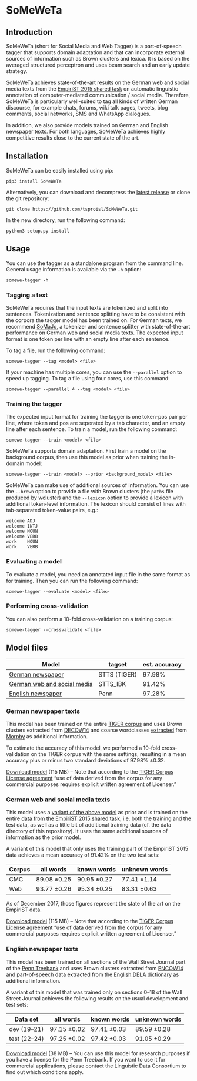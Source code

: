 # SoMeWeTa #

## Introduction ##

SoMeWeTa (short for Social Media and Web Tagger) is a part-of-speech
tagger that supports domain adaptation and that can incorporate
external sources of information such as Brown clusters and lexica. It
is based on the averaged structured perceptron and uses beam search
and an early update strategy.

SoMeWeTa achieves state-of-the-art results on the German web and
social media texts from the [EmpiriST 2015 shared
task](https://sites.google.com/site/empirist2015/) on automatic
linguistic annotation of computer-mediated communication / social
media. Therefore, SoMeWeTa is particularly well-suited to tag all
kinds of written German discourse, for example chats, forums, wiki
talk pages, tweets, blog comments, social networks, SMS and WhatsApp
dialogues.

In addition, we also provide models trained on German and English
newspaper texts. For both languages, SoMeWeTa achieves highly
competitive results close to the current state of the art.


## Installation ##

SoMeWeTa can be easily installed using pip:

    pip3 install SoMeWeTa

Alternatively, you can download and decompress the
[latest release](https://github.com/tsproisl/SoMeWeTa/releases/latest)
or clone the git repository:

    git clone https://github.com/tsproisl/SoMeWeTa.git

In the new directory, run the following command:

    python3 setup.py install


## Usage ##

You can use the tagger as a standalone program from the command line.
General usage information is available via the `-h` option:

    somewe-tagger -h


### Tagging a text ###

SoMeWeTa requires that the input texts are tokenized and split into
sentences. Tokenization and sentence splitting have to be consistent
with the corpora the tagger model has been trained on. For German
texts, we recommend [SoMaJo](https://github.com/tsproisl/SoMaJo), a
tokenizer and sentence splitter with state-of-the-art performance on
German web and social media texts. The expected input format is one
token per line with an empty line after each sentence.

To tag a file, run the following command:

    somewe-tagger --tag <model> <file>

If your machine has multiple cores, you can use the `--parallel`
option to speed up tagging. To tag a file using four cores, use this
command:

    somewe-tagger --parallel 4 --tag <model> <file>


### Training the tagger ###

The expected input format for training the tagger is one token-pos
pair per line, where token and pos are seperated by a tab character,
and an empty line after each sentence. To train a model, run the
following command:

    somewe-tagger --train <model> <file>

SoMeWeTa supports domain adaptation. First train a model on the
background corpus, then use this model as prior when training the
in-domain model:

    somewe-tagger --train <model> --prior <background_model> <file>
	
SoMeWeTa can make use of additional sources of information. You can
use the `--brown` option to provide a file with Brown clusters (the
`paths` file produced by
[wcluster](https://github.com/percyliang/brown-cluster)) and the
`--lexicon` option to provide a lexicon with additional token-level
information. The lexicon should consist of lines with tab-separated
token-value pairs, e.g.:

    welcome	ADJ
	welcome	INTJ
	welcome	NOUN
	welcome	VERB
	work	NOUN
	work	VERB


### Evaluating a model ###

To evaluate a model, you need an annotated input file in the same
format as for training. Then you can run the following command:

    somewe-tagger --evaluate <model> <file>


### Performing cross-validation ###

You can also perform a 10-fold cross-validation on a training corpus:

    somewe-tagger --crossvalidate <file>


## Model files ##

| Model                                      | tagset       | est. accuracy |
|--------------------------------------------|--------------|---------------|
| [German newspaper](#german_newspaper)      | STTS (TIGER) |        97.98% |
| [German web and social media](#german_wsm) | STTS\_IBK    |        91.42% |
| [English newspaper](#english_newspaper)    | Penn         |        97.28% |


### German newspaper texts <a id="german_newspaper"/> ###

This model has been trained on the entire [TIGER
corpus](http://www.ims.uni-stuttgart.de/forschung/ressourcen/korpora/tiger.html)
and uses Brown clusters extracted from
[DECOW14](http://corporafromtheweb.org/decow14/) and coarse
wordclasses [extracted](http://www.danielnaber.de/morphologie/) from
[Morphy](http://morphy.wolfganglezius.de/) as additional information.

To estimate the accuracy of this model, we performed a 10-fold
cross-validation on the TIGER corpus with the same settings, resulting
in a mean accuracy plus or minus two standard deviations of 97.98%
±0.32.

[Download
model](http://corpora.linguistik.uni-erlangen.de/someweta/german_newspaper_2017-09-14.model)
(115 MB) – Note that according to the [TIGER Corpus License
agreement](http://www.ims.uni-stuttgart.de/forschung/ressourcen/korpora/TIGERCorpus/license/htmlicense.html)
“use of data derived from the corpus for any commercial purposes
requires explicit written agreement of Licenser.”


### German web and social media texts <a id="german_wsm"> ###

This model uses a [variant of the above
model](http://corpora.linguistik.uni-erlangen.de/someweta/german_newspaper_for_empirist_2017-12-20.model)
as prior and is trained on the entire [data from the EmpiriST 2015
shared task](https://sites.google.com/site/empirist2015/home/gold),
i.e. both the training and the test data, as well as a little bit of
additional training data (cf. the data directory of this repository).
It uses the same additional sources of information as the prior model.

A variant of this model that only uses the training part of the
EmpiriST 2015 data achieves a mean accuracy of 91.42% on the two test
sets:

| Corpus | all words   | known words | unknown words |
|--------|-------------|-------------|---------------|
| CMC    | 89.08 ±0.25 | 90.95 ±0.27 | 77.41 ±1.14   |
| Web    | 93.77 ±0.26 | 95.34 ±0.25 | 83.31 ±0.63   |

As of December 2017, those figures represent the state of the art on
the EmpiriST data.

[Download
model](http://corpora.linguistik.uni-erlangen.de/someweta/german_web_social_media_2017-12-20.model)
(115 MB) – Note that according to the [TIGER Corpus License
agreement](http://www.ims.uni-stuttgart.de/forschung/ressourcen/korpora/TIGERCorpus/license/htmlicense.html)
“use of data derived from the corpus for any commercial purposes
requires explicit written agreement of Licenser.”


### English newspaper texts <a id="english_newspaper"> ###

This model has been trained on all sections of the Wall Street Journal
part of the [Penn Treebank](https://catalog.ldc.upenn.edu/ldc99t42)
and uses Brown clusters extracted from
[ENCOW14](http://corporafromtheweb.org/encow14/) and part-of-speech
data extracted from the [English DELA
dictionary](http://infolingu.univ-mlv.fr/DonneesLinguistiques/Dictionnaires/telechargement.html)
as additional information.

A variant of this model that was trained only on sections 0–18 of the
Wall Street Journal achieves the following results on the usual
development and test sets:

| Data set     | all words   | known words | unknown words |
|--------------|-------------|-------------|---------------|
| dev (19–21)  | 97.15 ±0.02 | 97.41 ±0.03 | 89.59 ±0.28   |
| test (22–24) | 97.25 ±0.02 | 97.42 ±0.03 | 91.05 ±0.29   |

[Download
model](http://corpora.linguistik.uni-erlangen.de/someweta/english_newspaper_2017-09-15.model)
(38 MB) – You can use this model for research purposes if you have a
license for the Penn Treebank. If you want to use it for commercial
applications, please contact the Linguistic Data Consortium to find
out which conditions apply.
